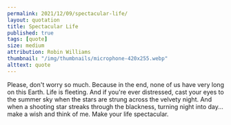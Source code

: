 ```yaml
---
permalink: 2021/12/09/spectacular-life/
layout: quotation
title: Spectacular Life
published: true
tags: [quote]
size: medium
attribution: Robin Williams
thumbnail: "/img/thumbnails/microphone-420x255.webp"
alttext: quote
---
```


Please, don't worry so much. Because in the end, none of us have very long on this Earth. Life is fleeting. And if you're ever distressed, cast your eyes to the summer sky when the
stars are strung across the velvety night. And when a shooting star streaks through the
blackness, turning night into day... make a wish and think of me. Make your life spectacular.
